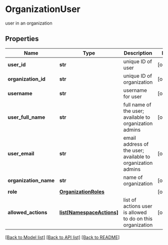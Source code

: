 # OrganizationUser

user in an organization

## Properties

| Name                  | Type                                              | Description                                                 | Notes      |
| --------------------- | ------------------------------------------------- | ----------------------------------------------------------- | ---------- |
| **user_id**           | **str**                                           | unique ID of user                                           | [optional] |
| **organization_id**   | **str**                                           | unique ID of organization                                   | [optional] |
| **username**          | **str**                                           | username for user                                           | [optional] |
| **user_full_name**    | **str**                                           | full name of the user; available to organization admins     | [optional] |
| **user_email**        | **str**                                           | email address of the user; available to organization admins | [optional] |
| **organization_name** | **str**                                           | name of organization                                        | [optional] |
| **role**              | [**OrganizationRoles**](OrganizationRoles.md)     |                                                             | [optional] |
| **allowed_actions**   | [**list[NamespaceActions]**](NamespaceActions.md) | list of actions user is allowed to do on this organization  | [optional] |

[[Back to Model list]](../README.md#documentation-for-models) [[Back to API list]](../README.md#documentation-for-api-endpoints) [[Back to README]](../README.md)
